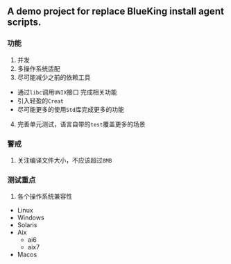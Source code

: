 ## A demo project for replace BlueKing install agent scripts.

### 功能

1. 并发
2. 多操作系统适配
3. 尽可能减少之前的依赖工具
  - 通过``libc``调用``UNIX``接口 完成相关功能
  - 引入轻盈的``Creat``
  - 尽可能更多的使用``Std``库完成更多的功能
4. 完善单元测试，语言自带的``test``覆盖更多的场景


### 警戒

1. 关注编译文件大小，不应该超过``8MB``

### 测试重点
1. 各个操作系统兼容性
  - Linux
  - Windows
  - Solaris
  - Aix
    - ai6
	- aix7
  - Macos
